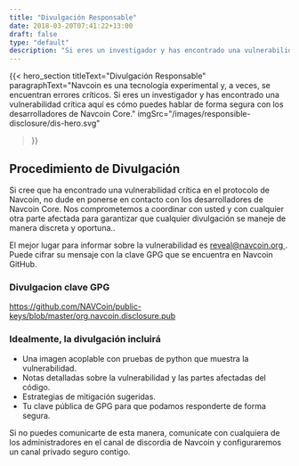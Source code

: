 ```yaml
---
title: "Divulgación Responsable"
date: 2018-03-20T07:41:22+13:00
draft: false
type: "default"
description: "Si eres un investigador y has encontrado una vulnerabilidad crítica, aquí es cómo puedes hablar de forma segura con los desarrolladores de Navcoin Core."
---
```

{{< hero_section
titleText="Divulgación Responsable"
paragraphText="Navcoin es una tecnología experimental y, a veces, se encuentran errores críticos. Si eres un investigador y has encontrado una vulnerabilidad crítica aquí es cómo puedes hablar de forma segura con los desarrolladores de Navcoin Core."
imgSrc="/images/responsible-disclosure/dis-hero.svg"
>}}


<div class="grey">
    <div class="article">
        <h2 class="article-title">
            Procedimiento de Divulgación
        </h2>
        <p>Si cree que ha encontrado una vulnerabilidad crítica en el protocolo de Navcoin, no dude en ponerse en contacto con los desarrolladores de Navcoin Core. Nos comprometemos a coordinar con usted y con cualquier otra parte afectada para garantizar que cualquier divulgación se maneje de manera discreta y oportuna..</p>
        <p>El mejor lugar para informar sobre la vulnerabilidad es <a href="#"> reveal@navcoin.org </a>. Puede cifrar su mensaje con la clave GPG que se encuentra en Navcoin GitHub.</p>
        <h3 class="article-sml-title">Divulgacion clave GPG</h3>
        <p>
            <a href="https://github.com/NAVCoin/public-keys/blob/master/org.navcoin.disclosure.pub" target="_blank" rel="nofollow noopener noreferrer">
                https://github.com/NAVCoin/public-keys/blob/master/org.navcoin.disclosure.pub
            </a>
        </p>
        <h3>Idealmente, la divulgación incluirá</h3>
        <ul>
            <li>Una imagen acoplable con pruebas de python que muestra la vulnerabilidad.</li>
            <li>Notas detalladas sobre la vulnerabilidad y las partes afectadas del código.</li>
            <li>Estrategias de mitigación sugeridas.</li>
            <li>Tu clave pública de GPG para que podamos responderte de forma segura.</li>
        </ul>
        <p>Si no puedes comunicarte de esta manera, comunícate con cualquiera de los administradores en el canal de discordia de Navcoin y configuraremos un canal privado seguro contigo.</p>
    </div>
</div>

<style>

</style>
